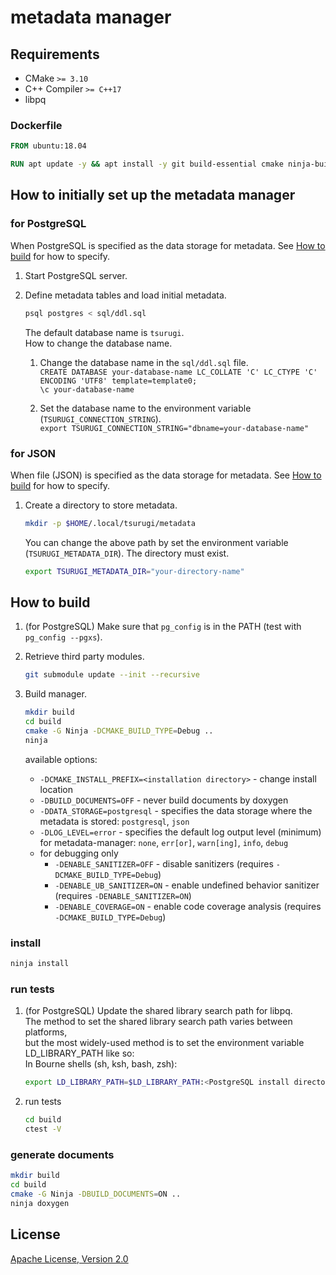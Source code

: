 # metadata manager

## Requirements

- CMake `>= 3.10`
- C++ Compiler `>= C++17`
- libpq

### Dockerfile

```dockerfile
FROM ubuntu:18.04

RUN apt update -y && apt install -y git build-essential cmake ninja-build doxygen libboost-system-dev libboost-filesystem-dev
```

## How to initially set up the metadata manager

### for PostgreSQL

When PostgreSQL is specified as the data storage for metadata.
See [How to build](#how-to-build) for how to specify.

1. Start PostgreSQL server.

2. Define metadata tables and load initial metadata.  

   ```sh
   psql postgres < sql/ddl.sql
   ```  

   The default database name is `tsurugi`.  
   How to change the database name.  

   1. Change the database name in the `sql/ddl.sql` file.  
      `CREATE DATABASE your-database-name LC_COLLATE 'C' LC_CTYPE 'C' ENCODING 'UTF8' template=template0;`  
      `\c your-database-name`  

   2. Set the database name to the environment variable (`TSURUGI_CONNECTION_STRING`).  
      `export TSURUGI_CONNECTION_STRING="dbname=your-database-name"`

### for JSON

When file (JSON) is specified as the data storage for metadata.
See [How to build](#how-to-build) for how to specify.

1. Create a directory to store metadata.

   ```sh
   mkdir -p $HOME/.local/tsurugi/metadata
   ```

   You can change the above path by set the environment variable (`TSURUGI_METADATA_DIR`).
   The directory must exist.

   ```sh
   export TSURUGI_METADATA_DIR="your-directory-name"
   ```

## How to build

1. (for PostgreSQL) Make sure that `pg_config` is in the PATH (test with `pg_config --pgxs`).

2. Retrieve third party modules.

   ```sh
   git submodule update --init --recursive
   ```

3. Build manager.

   ```sh
   mkdir build
   cd build
   cmake -G Ninja -DCMAKE_BUILD_TYPE=Debug ..
   ninja
   ```

   available options:
     - `-DCMAKE_INSTALL_PREFIX=<installation directory>` - change install location
     - `-DBUILD_DOCUMENTS=OFF` - never build documents by doxygen
     - `-DDATA_STORAGE=postgresql` - specifies the data storage where the metadata is stored: `postgresql`, `json`
     - `-DLOG_LEVEL=error` - specifies the default log output level (minimum) for metadata-manager: `none`, `err[or]`, `warn[ing]`, `info`, `debug`
     - for debugging only
       - `-DENABLE_SANITIZER=OFF` - disable sanitizers (requires `-DCMAKE_BUILD_TYPE=Debug`)
       - `-DENABLE_UB_SANITIZER=ON` - enable undefined behavior sanitizer (requires `-DENABLE_SANITIZER=ON`)
       - `-DENABLE_COVERAGE=ON` - enable code coverage analysis (requires `-DCMAKE_BUILD_TYPE=Debug`)

### install

```sh
ninja install
```

### run tests

1. (for PostgreSQL) Update the shared library search path for libpq.  
   The method to set the shared library search path varies between platforms,  
   but the most widely-used method is to set the environment variable LD_LIBRARY_PATH like so:  
   In Bourne shells (sh, ksh, bash, zsh):  

   ```sh
   export LD_LIBRARY_PATH=$LD_LIBRARY_PATH:<PostgreSQL install directory>/lib
   ```

2. run tests

   ```sh
   cd build
   ctest -V
   ```

### generate documents

```sh
mkdir build
cd build
cmake -G Ninja -DBUILD_DOCUMENTS=ON ..
ninja doxygen
```

## License

[Apache License, Version 2.0](http://www.apache.org/licenses/LICENSE-2.0)
